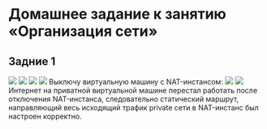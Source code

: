 # Домашнее задание к занятию «Организация сети»

## Задние 1
<image src="IMG/1.png">
<image src="IMG/2.png">
<image src="IMG/3.png">
<image src="IMG/4.png">
Выключу виртуальную машину с NAT-инстансом:
<image src="IMG/5.png">
<image src="IMG/6.png">
Интернет на приватной виртуальной машине перестал работать после отключения NAT-инстанса, следовательно статический маршрут, направляющий весь исходящий трафик private сети в NAT-инстанс был настроен корректно.



